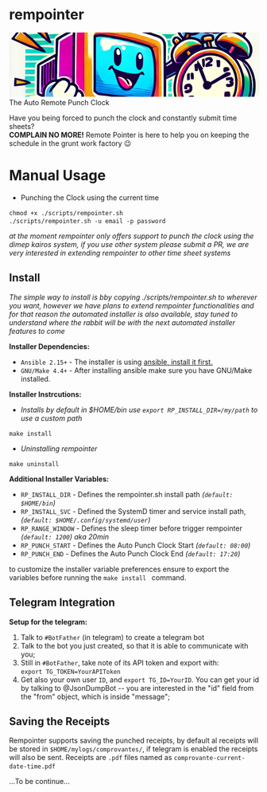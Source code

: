 # rempointer

![Banner](./art/banner.png)
The Auto Remote Punch Clock

Have you being forced to punch the clock and constantly submit time sheets?  
**COMPLAIN NO MORE!** Remote Pointer is here to help you on keeping the schedule in the grunt work factory :wink:

# Manual Usage

- Punching the Clock using the current time

```shell
chmod +x ./scripts/rempointer.sh
./scripts/rempointer.sh -u email -p password
```

_at the moment rempointer only offers support to punch the clock using the dimep
kairos system, if you use other system please submit a PR, we are very
interested in extending rempointer to other time sheet systems_

## Install

_The simple way to install is bby copying ./scripts/rempointer.sh to wherever
you want, however we have plans to extend rempointer functionalities and for
that reason the automated installer is also available, stay tuned to understand
where the rabbit will be with the next automated installer features to come_

**Installer Dependencies:**  
* `Ansible 2.15+` - The installer is using [ansible, install it
first.](https://docs.ansible.com/ansible/latest/installation_guide/intro_installation.html#pip-install)
* `GNU/Make 4.4+` - After installing ansible make sure you have GNU/Make installed.

**Installer Instrcutions:**  

* _Installs by default in $HOME/bin use `export RP_INSTALL_DIR=/my/path` to use
  a custom path_  

```shell
make install
```

* _Uninstalling rempointer_  

```shell
make uninstall
```  

**Additional Installer Variables:**  

* `RP_INSTALL_DIR` - Defines the rempointer.sh install path _(`default:
  $HOME/bin`)_   
* `RP_INSTALL_SVC` - Defined the SystemD timer and service install path,
  _(`default: $HOME/.config/systemd/user`)_  
* `RP_RANGE_WINDOW` - Defines the sleep timer before trigger rempointer
  _(`default: 1200`) aka 20min_  
* `RP_PUNCH_START` - Defines the Auto Punch Clock Start _(`default: 08:00`)_  
* `RP_PUNCH_END` - Defines the Auto Punch Clock End _(`default: 17:20`)_

to customize the installer variable preferences ensure to export the variables before
running the `make install ` command.  

## Telegram Integration

**Setup for the telegram:**  

1. Talk to `#BotFather` (in telegram) to create a telegram bot  
1. Talk to the bot you just created, so that it is able to
   communicate with you;
1. Still in `#BotFather`, take  note of its API token and export with:  
   `export TG_TOKEN=YourAPIToken`  
1. Get also your own user `ID`, and `export TG_ID=YourID`. You
   can get your id by talking to @JsonDumpBot -- you are interested in
   the "id" field from the "from" object, which is inside "message";


## Saving the Receipts

Rempointer supports saving the punched receipts, by default al receipts will be
stored in `$HOME/mylogs/comprovantes/`, if telegram is enabled the receipts will
also be sent. Receipts are `.pdf` files named as
`comprovante-current-date-time.pdf`


...To be continue...
